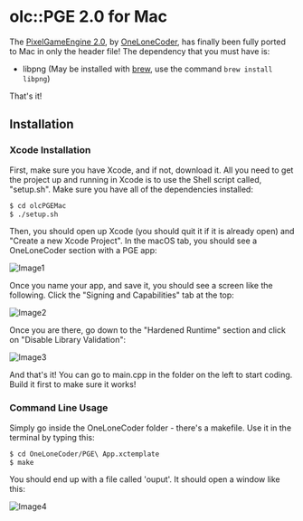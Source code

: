 # olc::PGE 2.0 for Mac

The [PixelGameEngine 2.0](https://github.com/OneLoneCoder/olcPixelGameEngine), by [OneLoneCoder](https://onelonecoder.com/), has finally been fully ported to Mac in only the header file! The dependency that you must have is:

  - libpng (May be installed with [brew](https://brew.sh/), use the command ```brew install libpng```)

That's it!

## Installation

### Xcode Installation

First, make sure you have Xcode, and if not, download it. All you need to get the project up and running in Xcode is to use the Shell script called, "setup.sh". Make sure you have all of the dependencies installed:

```sh
$ cd olcPGEMac
$ ./setup.sh
```
Then, you should open up Xcode (you should quit it if it is already open) and "Create a new Xcode Project". In the macOS tab, you should see a OneLoneCoder section with a PGE app:

![Image1](https://i.imgur.com/uYUP1xW.png)

Once you name your app, and save it, you should see a screen like the following. Click the "Signing and Capabilities" tab at the top:

![Image2](https://i.imgur.com/PsQDDqW.jpg)

Once you are there, go down to the "Hardened Runtime" section and click on "Disable Library Validation":

![Image3](https://i.imgur.com/ku48xJZ.jpg)

And that's it! You can go to main.cpp in the folder on the left to start coding. Build it first to make sure it works!

### Command Line Usage

Simply go inside the OneLoneCoder folder - there's a makefile. Use it in the terminal by typing this:

```sh
$ cd OneLoneCoder/PGE\ App.xctemplate
$ make
```

You should end up with a file called 'ouput'. It should open a window like this:

![Image4](https://i.ibb.co/hsz9SMF/Screen-Shot-2019-08-12-at-11-18-52-PM.png)
